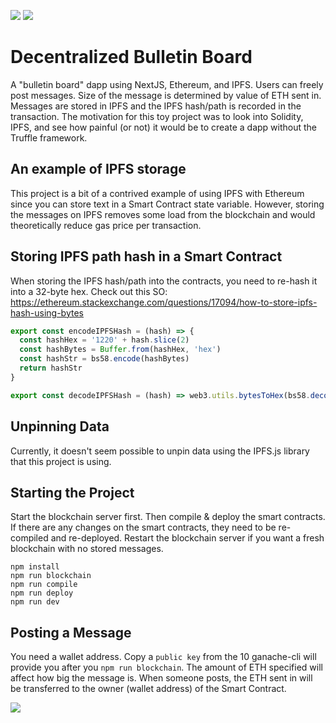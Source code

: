 ![](https://github.com/rodocite/smart-contracts-project/blob/master/ss1.png)
![](https://github.com/rodocite/smart-contracts-project/blob/master/ss2.png)

# Decentralized Bulletin Board
A "bulletin board" dapp using NextJS, Ethereum, and IPFS. Users can freely post messages. Size of the message is determined by value of ETH sent in. Messages are stored in IPFS and the IPFS hash/path is recorded in the transaction. The motivation for this toy project was to look into Solidity, IPFS, and see how painful (or not) it would be to create a dapp without the Truffle framework.

## An example of IPFS storage
This project is a bit of a contrived example of using IPFS with Ethereum since you can store text in a Smart Contract state variable. However, storing the messages on IPFS removes some load from the blockchain and would theoretically reduce gas price per transaction.

## Storing IPFS path hash in a Smart Contract
When storing the IPFS hash/path into the contracts, you need to re-hash it into a 32-byte hex. Check out this SO: https://ethereum.stackexchange.com/questions/17094/how-to-store-ipfs-hash-using-bytes

```js
export const encodeIPFSHash = (hash) => {
  const hashHex = '1220' + hash.slice(2)
  const hashBytes = Buffer.from(hashHex, 'hex')
  const hashStr = bs58.encode(hashBytes)
  return hashStr
}

export const decodeIPFSHash = (hash) => web3.utils.bytesToHex(bs58.decode(hash).slice(2))
```

## Unpinning Data
Currently, it doesn't seem possible to unpin data using the IPFS.js library that this project is using.

## Starting the Project
Start the blockchain server first. Then compile & deploy the smart contracts. If there are any changes on the smart contracts, they need to be re-compiled and re-deployed. Restart the blockchain server if you want a fresh blockchain with no stored messages.

```
npm install
npm run blockchain
npm run compile
npm run deploy
npm run dev
```

## Posting a Message
You need a wallet address. Copy a `public key` from the 10 ganache-cli will provide you after you `npm run blockchain`. The amount of ETH specified will affect how big the message is. When someone posts, the ETH sent in will be transferred to the owner (wallet address) of the Smart Contract.

![](https://github.com/rodocite/smart-contracts-project/blob/master/ganache-accounts.png)

